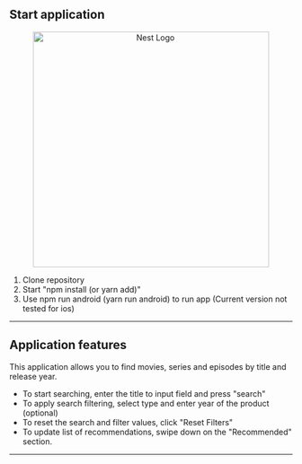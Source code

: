 
## Start application
<p align="center">
<img src="https://i.imgur.com/UdpOqsV.png" width="420" alt="Nest Logo" /></p>


1. Clone repository
2. Start "npm install (or yarn add)"
3. Use npm run android (yarn run android) to run app (Current version not tested for ios)

---

## Application features

This application allows you to find movies, series and episodes by title and release year.

* To start searching, enter the title to input field and press "search"
* To apply search filtering, select type and enter year of the product (optional)
* To reset the search and filter values, click "Reset Filters"
* To update list of recommendations, swipe down on the "Recommended" section.

---
